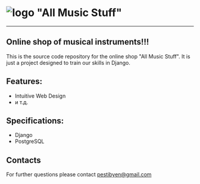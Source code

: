 # ![logo](http://savepic.ru/14284527.jpg) **"All Music Stuff"**

---
## Online shop of musical instruments!!!

This is the source code repository for the online shop "All Music Stuff". It is just a project designed to train our skills in Django.

## Features:
* Intuitive Web Design
* и т.д.

## Specifications:
* Django
* PostgreSQL

## Contacts
For further questions please contact <pestibyen@gmail.com>